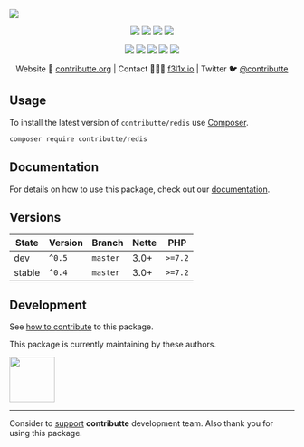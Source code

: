 ![](https://heatbadger.now.sh/github/readme/contributte/redis/)

<p align=center>
    <a href="https://github.com/contributte/redis/actions"><img src="https://badgen.net/github/checks/contributte/redis"></a>
    <a href="https://coveralls.io/r/contributte/redis"><img src="https://badgen.net/coveralls/c/github/contributte/redis"></a>
    <a href="https://packagist.org/packages/contributte/redis"><img src="https://badgen.net/packagist/dm/contributte/redis"></a>
    <a href="https://packagist.org/packages/contributte/redis"><img src="https://badgen.net/packagist/v/contributte/redis"></a>
</p>
<p align=center>
    <a href="https://packagist.org/packages/contributte/redis"><img src="https://badgen.net/packagist/php/contributte/redis"></a>
    <a href="https://github.com/contributte/redis"><img src="https://badgen.net/github/license/contributte/redis"></a>
    <a href="https://bit.ly/ctteg"><img src="https://badgen.net/badge/support/gitter/cyan"></a>
    <a href="https://bit.ly/cttfo"><img src="https://badgen.net/badge/support/forum/yellow"></a>
    <a href="https://contributte.org/partners.html"><img src="https://badgen.net/badge/sponsor/donations/F96854"></a>
</p>

<p align=center>
    Website 🚀 <a href="https://contributte.org">contributte.org</a> | Contact 👨🏻‍💻 <a href="https://f3l1x.io">f3l1x.io</a> | Twitter 🐦 <a href="https://twitter.com/contributte">@contributte</a>
</p>

## Usage

To install the latest version of `contributte/redis` use [Composer](https://getcomposer.com).

```bash
composer require contributte/redis
```

## Documentation

For details on how to use this package, check out our [documentation](.docs).

## Versions

| State       | Version | Branch   | Nette | PHP     |
|-------------|---------|----------|-------|---------|
| dev         | `^0.5`  | `master` | 3.0+  | `>=7.2` |
| stable      | `^0.4`  | `master` | 3.0+  | `>=7.2` |

## Development

See [how to contribute](https://contributte.org/contributing.html) to this package.

This package is currently maintaining by these authors.

<a href="https://github.com/f3l1x">
  <img width="80" height="80" src="https://avatars2.githubusercontent.com/u/538058?v=3&s=80">
</a>

-----

Consider to [support](https://contributte.org/partners.html) **contributte** development team.
Also thank you for using this package.
